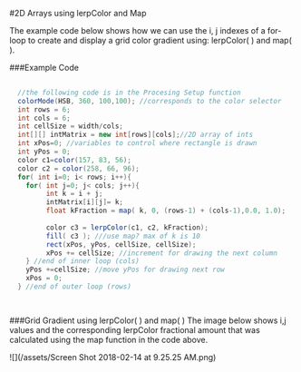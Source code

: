 #2D Arrays using lerpColor and Map

The example code below shows how we can use the i, j indexes of a for-loop to create and display a grid color gradient using: lerpColor( ) and map( ).  


###Example Code 
```java
  
  //the following code is in the Procesing Setup function
  colorMode(HSB, 360, 100,100); //corresponds to the color selector
  int rows = 6;
  int cols = 6;
  int cellSize = width/cols;
  int[][] intMatrix = new int[rows][cols];//2D array of ints
  int xPos=0; //variables to control where rectangle is drawn
  int yPos = 0;
  color c1=color(157, 83, 56);
  color c2 = color(258, 66, 96);
  for( int i=0; i< rows; i++){
    for( int j=0; j< cols; j++){
         int k = i + j;
         intMatrix[i][j]= k;
         float kFraction = map( k, 0, (rows-1) + (cols-1),0.0, 1.0);
         
         color c3 = lerpColor(c1, c2, kFraction);
         fill( c3 ); ///use map? max of k is 10
         rect(xPos, yPos, cellSize, cellSize);
         xPos += cellSize; //increment for drawing the next column
    } //end of inner loop (cols)
    yPos +=cellSize; //move yPos for drawing next row
    xPos = 0;
  } //end of outer loop (rows) 

  
```
###Grid Gradient using lerpColor( ) and map( )
The image below shows i,j values and the corresponding lerpColor fractional amount that was calculated using the map function in the code above.

![](/assets/Screen Shot 2018-02-14 at 9.25.25 AM.png)
  
  


